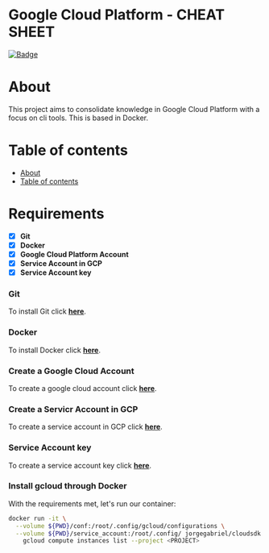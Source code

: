 # **Google Cloud Platform - CHEAT SHEET**
[![Badge](https://img.shields.io/github/last-commit/jorgegabrielti/sre-rootsetup)](https://github.com/jorgegabrielti/gcp-cheatsheet)

About
==========
This project aims to consolidate knowledge in Google Cloud Platform with a focus on cli tools. This is based in Docker.

[//]: # "[![Badge]()]()"

Table of contents
==========
<!--ts-->
   * [About](#about)
   * [Table of contents](#table-of-contents)
<!--te-->

[//]: # "(## Feature)"
[//]: # "(- [x] [Packages utils](src/conf/packages.txt))"

Requirements
==========
- [x] **Git**
- [x] **Docker**
- [x] **Google Cloud Platform Account**
- [x] **Service Account in GCP**
- [x] **Service Account key**

### **Git**
To install Git click [**here**](https://git-scm.com/book/en/v2/Getting-Started-Installing-Git).
### **Docker**
To install Docker click [**here**](https://docs.docker.com/engine/install/).
### **Create a Google Cloud Account**
To create a google cloud account click [**here**](https://cloud.google.com/apigee/docs/hybrid/v1.4/precog-gcpaccount).


### **Create a Servicr Account in GCP**
To create a service account in GCP click [**here**](https://cloud.google.com/iam/docs/creating-managing-service-accounts#iam-service-accounts-create-console).

### **Service Account key**
To create a service account key click [**here**](https://cloud.google.com/iam/docs/creating-managing-service-account-keys).

### **Install gcloud through Docker**
With the requirements met, let's run our container:

```bash
docker run -it \
  --volume ${PWD}/conf:/root/.config/gcloud/configurations \
  --volume ${PWD}/service_account:/root/.config/ jorgegabriel/cloudsdk:latest \
    gcloud compute instances list --project <PROJECT>
```